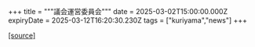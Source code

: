 +++
title = """議会運営委員会"""
date = 2025-03-02T15:00:00.000Z
expiryDate = 2025-03-12T16:20:30.230Z
tags = ["kuriyama","news"]
+++


[[source]](https://www.town.kuriyama.hokkaido.jp/site/gikai/29874.html)
